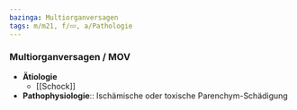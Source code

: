 ```yaml
---
bazinga: Multiorganversagen
tags: m/m21, f/💤, a/Pathologie
---
```

### Multiorganversagen / MOV
- **Ätiologie**
	- [[Schock]]
- **Pathophysiologie**:: Ischämische oder toxische Parenchym-Schädigung